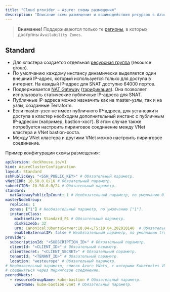 ```yaml
---
title: "Cloud provider — Azure: схемы размещения"
description: "Описание схем размещения и взаимодействия ресурсов в Azure при работе облачного провайдера Deckhouse."
---
```


> **Внимание!** Поддерживаются только те [регионы](https://docs.microsoft.com/ru-ru/azure/availability-zones/az-region), в которых доступны `Availability Zones`.

## Standard

* Для кластера создается отдельная [ресурсная группа](https://docs.microsoft.com/en-us/azure/azure-resource-manager/management/manage-resource-groups-portal) (resource group).
* По умолчанию каждому инстансу динамически выделяется один внешний IP-адрес, который используется только для доступа в интернет. На каждый IP-адрес для SNAT доступно 64000 портов.
* Поддерживается [NAT Gateway](https://docs.microsoft.com/en-us/azure/virtual-network/nat-overview) ([тарификация](https://azure.microsoft.com/en-us/pricing/details/virtual-network/)). Она позволяет использовать статические публичные IP-адреса для SNAT.
* Публичные IP-адреса можно назначить как на master-узлы, так и на узлы, созданные Terraform.
* Если master-узел не имеет публичного IP-адреса, для установки и доступа в кластер необходим дополнительный инстанс с публичным IP-адресом (например, bastion-хост). В этом случае также потребуется настроить пиринговое соединение между VNet кластера и VNet bastion-хоста.
* Между VNet кластера и другими VNet можно настроить пиринговое соединение.

Пример конфигурации схемы размещения:

```yaml
apiVersion: deckhouse.io/v1
kind: AzureClusterConfiguration
layout: Standard
sshPublicKey: "<SSH_PUBLIC_KEY>" # Обязательный параметр.
vNetCIDR: 10.50.0.0/16 # Обязательный параметр.
subnetCIDR: 10.50.0.0/24 # Обязательный параметр.
standard:
  natGatewayPublicIpCount: 1 # Необязательный параметр, по умолчанию 0.
masterNodeGroup:
  replicas: 1
  zones: ["1"] # Необязательный параметр, по умолчанию ["1"].
  instanceClass:
    machineSize: Standard_F4 # Обязательный параметр.
    diskSizeGb: 32
    urn: Canonical:UbuntuServer:18.04-LTS:18.04.202010140  # Обязательный параметр.
    enableExternalIP: false # Необязательный параметр, по умолчанию true.
provider:
  subscriptionId: "<SUBSCRIPTION_ID>" # Обязательный параметр.
  clientId: "<CLIENT_ID>" # Обязательный параметр.
  clientSecret: "<CLIENT_SECRET>" # Обязательный параметр.
  tenantId: "<TENANT_ID>" # Обязательный параметр.
  location: "westeurope" # Обязательный параметр.
# Необязательный параметр, список Azure VNets, с которыми Kubernetes VNet будет
# соединяться через пиринговое соединение.
peeredVNets:
  - resourceGroupName: kube-bastion # Обязательный параметр.
    vnetName: kube-bastion-vnet # Обязательный параметр.
```

